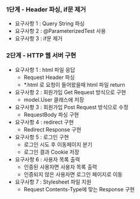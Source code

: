 ### 1단계 - Header 파싱, if문 제거
- 요구사항 1 : Query String 파싱
- 요구사항 2 : @ParameterizedTest 사용
- 요구사항 3 : if문 제거

### 2단계 - HTTP 웹 서버 구현 
- 요구사항 1 : html 파일 응답
    - Request Header 파싱
    - *.html 로 요청이 들어왔을때 html 파일 return
- 요구사항 2 : 회원가입 Get Request 방식으로 구현
    - model.User 클래스에 저장
- 요구사항 3 : 회원가입 Post Request 방식으로 수정
    - RequestBody 파싱 구현
- 요구사항 4 : redirect 구현
    - Redirect Response 구현
- 요구사항 5 : 로그인 구현
    - 로그인 시도 후 이동페이지 분기
    - 로그인 결과 Cookie 저장
- 요구사항 6 : 사용자 목록 출력
    - 인증된 사용자면 사용자 목록 출력
    - 인증되지 않은 사용자면 로그인 페이지로 이동
- 요구사항 7 : Stylesheet 파일 지원
    - Request Contents-Type에 맞는 Response 구현 
